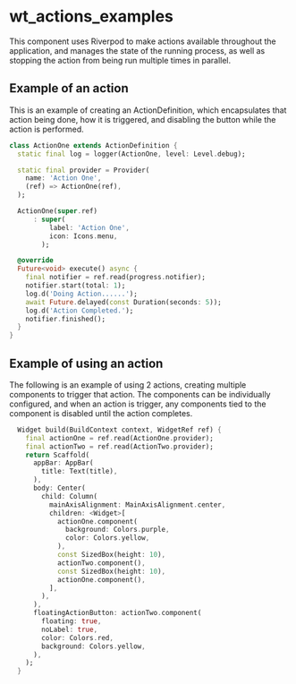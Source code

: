 # wt_actions_examples

This component uses Riverpod to make actions available throughout the application, and 
manages the state of the running process, as well as stopping the action from being run
multiple times in parallel.

## Example of an action

This is an example of creating an ActionDefinition, which encapsulates that action being done, 
how it is triggered, and disabling the button while the action is performed. 

```dart
class ActionOne extends ActionDefinition {
  static final log = logger(ActionOne, level: Level.debug);

  static final provider = Provider(
    name: 'Action One',
    (ref) => ActionOne(ref),
  );

  ActionOne(super.ref)
      : super(
          label: 'Action One',
          icon: Icons.menu,
        );

  @override
  Future<void> execute() async {
    final notifier = ref.read(progress.notifier);
    notifier.start(total: 1);
    log.d('Doing Action......');
    await Future.delayed(const Duration(seconds: 5));
    log.d('Action Completed.');
    notifier.finished();
  }
}
```

## Example of using an action

The following is an example of using 2 actions, creating multiple components to trigger that action.
The components can be individually configured, and when an action is trigger, any components tied to 
the component is disabled until the action completes.

```dart
  Widget build(BuildContext context, WidgetRef ref) {
    final actionOne = ref.read(ActionOne.provider);
    final actionTwo = ref.read(ActionTwo.provider);
    return Scaffold(
      appBar: AppBar(
        title: Text(title),
      ),
      body: Center(
        child: Column(
          mainAxisAlignment: MainAxisAlignment.center,
          children: <Widget>[
            actionOne.component(
              background: Colors.purple,
              color: Colors.yellow,
            ),
            const SizedBox(height: 10),
            actionTwo.component(),
            const SizedBox(height: 10),
            actionOne.component(),
          ],
        ),
      ),
      floatingActionButton: actionTwo.component(
        floating: true,
        noLabel: true,
        color: Colors.red,
        background: Colors.yellow,
      ),
    );
  }
```